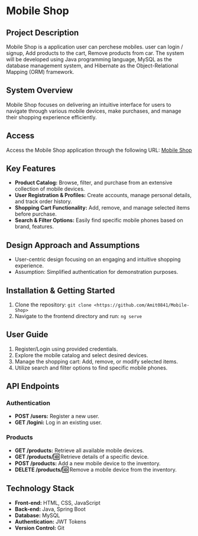 # Mobile Shop

## Project Description

Mobile Shop is a application user can perchese mobiles. user can login / signup, Add products to the cart, Remove products from car. The system will be developed using Java programming language, MySQL as the database management system, and Hibernate as the Object-Relational Mapping (ORM) framework. 

## System Overview

Mobile Shop focuses on delivering an intuitive interface for users to navigate through various mobile devices, make purchases, and manage their shopping experience efficiently.

## Access

Access the Mobile Shop application through the following URL: [Mobile Shop](https://Digital-Device-Emporium)

## Key Features

- **Product Catalog:** Browse, filter, and purchase from an extensive collection of mobile devices.
- **User Registration & Profiles:** Create accounts, manage personal details, and track order history.
- **Shopping Cart Functionality:** Add, remove, and manage selected items before purchase.
- **Search & Filter Options:** Easily find specific mobile phones based on brand, features.

## Design Approach and Assumptions

- User-centric design focusing on an engaging and intuitive shopping experience.
- Assumption: Simplified authentication for demonstration purposes.

## Installation & Getting Started

1. Clone the repository: `git clone <https://github.com/Amit0841/Mobile-Shop>`
2. Navigate to the frontend directory and run: `ng serve`

## User Guide

1. Register/Login using provided credentials.
2. Explore the mobile catalog and select desired devices.
3. Manage the shopping cart: Add, remove, or modify selected items.
5. Utilize search and filter options to find specific mobile phones.

## API Endpoints

### Authentication

- **POST /users:** Register a new user.
- **GET /logini:** Log in an existing user.

### Products

- **GET /products:** Retrieve all available mobile devices.
- **GET /products/:id:** Retrieve details of a specific device.
- **POST /products:** Add a new mobile device to the inventory.
- **DELETE /products/:id:** Remove a mobile device from the inventory.

## Technology Stack

- **Front-end:** HTML, CSS, JavaScript
- **Back-end:** Java, Spring Boot
- **Database:** MySQL
- **Authentication:** JWT Tokens
- **Version Control:** Git

